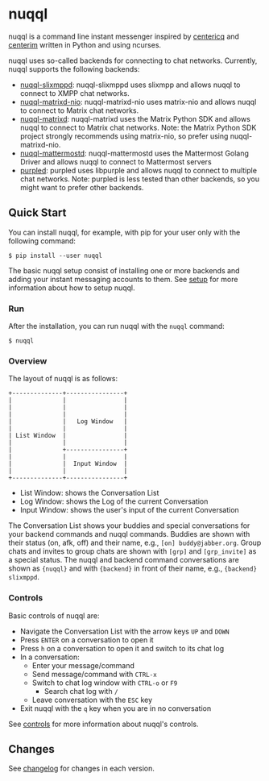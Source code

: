 # nuqql

nuqql is a command line instant messenger inspired by
[centericq](http://thekonst.net/centericq/) and
[centerim](http://www.centerim.org) written in Python and using ncurses.

nuqql uses so-called backends for connecting to chat networks. Currently, nuqql
supports the following backends:
* [nuqql-slixmppd](https://github.com/hwipl/nuqql-slixmppd): nuqql-slixmppd
  uses slixmpp and allows nuqql to connect to XMPP chat networks.
* [nuqql-matrixd-nio](https://github.com/hwipl/nuqql-matrixd-nio):
  nuqql-matrixd-nio uses matrix-nio and allows nuqql to connect to Matrix chat
  networks.
* [nuqql-matrixd](https://github.com/hwipl/nuqql-matrixd): nuqql-matrixd uses
  the Matrix Python SDK and allows nuqql to connect to Matrix chat networks.
  Note: the Matrix Python SDK project strongly recommends using matrix-nio, so
  prefer using nuqql-matrixd-nio.
* [nuqql-mattermostd](https://github.com/hwipl/nuqql-mattermostd):
  nuqql-mattermostd uses the Mattermost Golang Driver and allows nuqql to
  connect to Mattermost servers
* [purpled](https://github.com/hwipl/purpled): purpled uses libpurple and
  allows nuqql to connect to multiple chat networks. Note: purpled is less
  tested than other backends, so you might want to prefer other backends.

## Quick Start

You can install nuqql, for example, with pip for your user only with the
following command:

```console
$ pip install --user nuqql
```

The basic nuqql setup consist of installing one or more backends and adding
your instant messaging accounts to them. See [setup](doc/setup.md) for more
information about how to setup nuqql.

### Run

After the installation, you can run nuqql with the `nuqql` command:

```console
$ nuqql
```

### Overview

The layout of nuqql is as follows:

```
+--------------+----------------+
|              |                |
|              |                |
|              |                |
|              |   Log Window   |
|              |                |
| List Window  |                |
|              |                |
|              +----------------+
|              |                |
|              |  Input Window  |
|              |                |
+--------------+----------------+
```

* List Window: shows the Conversation List
* Log Window: shows the Log of the current Conversation
* Input Window: shows the user's input of the current Conversation

The Conversation List shows your buddies and special conversations for your
backend commands and nuqql commands. Buddies are shown with their status (on,
afk, off) and their name, e.g., `[on] buddy@jabber.org`. Group chats and
invites to group chats are shown with `[grp]` and `[grp_invite]` as a special
status. The nuqql and backend command conversations are shown as `{nuqql}` and
with `{backend}` in front of their name, e.g., `{backend} slixmppd`.

### Controls

Basic controls of nuqql are:

* Navigate the Conversation List with the arrow keys `UP` and `DOWN`
* Press `ENTER` on a conversation to open it
* Press `h` on a conversation to open it and switch to its chat log
* In a conversation:
  * Enter your message/command
  * Send message/command with `CTRL-x`
  * Switch to chat log window with `CTRL-o` or `F9`
    * Search chat log with `/`
  * Leave conversation with the `ESC` key
* Exit nuqql with the `q` key when you are in no conversation

See [controls](doc/controls.md) for more information about nuqql's controls.

## Changes

See [changelog](CHANGELOG.md) for changes in each version.
